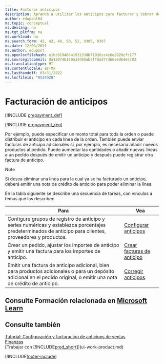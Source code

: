 ```yaml
---
title: Facturar anticipos
description: Aprenda a utilizar los anticipos para facturar y cobrar depósitos de los clientes y remitir depósitos a los proveedores en Business Central.
author: edupont04
ms.topic: conceptual
ms.devlang: na
ms.tgt_pltfrm: na
ms.workload: na
ms.search.form: 42, 42, 48, 50, 52, 9305, 9307
ms.date: 12/03/2021
ms.author: edupont
ms.openlocfilehash: e1bc919488a1932338b71938cc4c6e2928cfc177
ms.sourcegitcommit: 8a12074b170a14d98ab7ffdad77d66aed64e5783
ms.translationtype: HT
ms.contentlocale: es-MX
ms.lasthandoff: 03/31/2022
ms.locfileid: "8514028"
---
```

# <a name="invoicing-prepayments"></a>Facturación de anticipos

[!INCLUDE [prepayment_def](includes/prepayment_def.md)]

[!INCLUDE [prepayment_req](includes/prepayment_req.md)]

Por ejemplo, puede especificar un monto total para toda la orden o puede distribuir el anticipo en cada línea de la orden. También puede enviar facturas de anticipo adicionales si, por ejemplo, es necesario añadir nuevos productos al pedido. Puede aumentar las cantidades o añadir nuevas líneas a un pedido después de emitir un anticipo y después puede registrar otra factura de anticipo.  

> [!NOTE]
> Si desea eliminar una línea para la cual ya se ha facturado un anticipo, deberá emitir una nota de crédito de anticipo para poder eliminar la línea.

En la tabla siguiente se describe una secuencia de tareas, con vínculos a temas que las describen.

|**Para**|**Vea**|  
|------------|-------------|  
|Configure grupos de registro de anticipo y series numéricas y establezca porcentajes predeterminados de anticipo para clientes, proveedores y productos.|[Configurar anticipos](finance-set-up-prepayments.md)|
|Crear un pedido, ajustar los importes de anticipo y emitir una factura para los importes de anticipo.|[Crear facturas de anticipo](finance-how-to-create-prepayment-invoices.md)|  
|Emitir una factura de anticipo adicional, bien para productos adicionales o para un depósito adicional en el pedido original, o emitir una nota de crédito de anticipo.|[Corregir anticipos](finance-how-to-correct-prepayments.md)|  

## <a name="see-related-training-at-microsoft-learn"></a>Consulte Formación relacionada en [Microsoft Learn](/learn/modules/prepayment-invoices-dynamics-365-business-central/index)

## <a name="see-also"></a>Consulte también

[Tutorial: Configuración y facturación de anticipos de ventas](walkthrough-setting-up-and-invoicing-sales-prepayments.md)  
[Finanzas](finance.md)  
[Trabajar con [!INCLUDE[prod_short](includes/prod_short.md)]](ui-work-product.md)  


[!INCLUDE[footer-include](includes/footer-banner.md)]